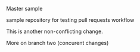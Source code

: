 Master sample

sample repository for testing pull requests workflow

This is another non-conflicting change.

More on branch two (concurent changes)
